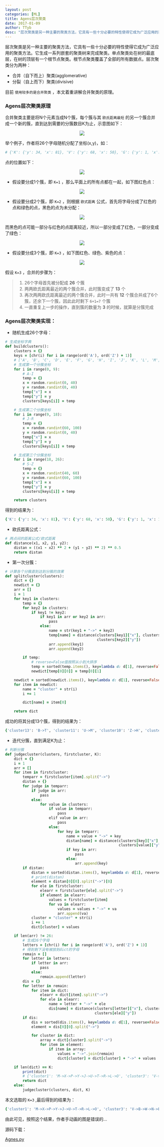 ```yaml
---
layout: post
categories: [ML]
title: Agens层次聚类
date: 2017-01-09
author: TTyb
desc: "层次聚类是另一种主要的聚类方法，它具有一些十分必要的特性使得它成为广泛应用的聚类方法"
---
```


层次聚类是另一种主要的聚类方法，它具有一些十分必要的特性使得它成为广泛应用的聚类方法。它生成一系列嵌套的聚类树来完成聚类。单点聚类处在树的最底层，在树的顶层有一个根节点聚类。根节点聚类覆盖了全部的所有数据点。层次聚类分为两种：

- 合并（自下而上）聚类(agglomerative)
- 分裂（自上而下）聚类(divisive)

目前 `使用较多的是合并聚类` ，本文着重讲解合并聚类的原理。

### Agens层次聚类原理

合并聚类主要是将N个元素当成N个簇，每个簇与其 `欧氏距离最短` 的另一个簇合并成一个新的簇，直到达到需要的分簇数目K为止，示意图如下：

<p style="text-align:center"><img src="/static/postimage/machinelearning/agens/996148-20170109101552947-2081134001.jpg" class="img-responsive"/></p>

举个例子，作者将26个字母随机分配了坐标(x,y)，如：

~~~ruby
# {'K': {'y': 34, 'x': 81}, 'V': {'y': 68, 'x': 50}, 'G': {'y': 1, 'x': 10}, 'C': {'y': 2, 'x': 9}, 'T': {'y': 78, 'x': 40}, 'A': {'y': 20, 'x': 12}, 'B': {'y': 21, 'x': 39}, 'N': {'y': 37, 'x': 67}, 'S': {'y': 92, 'x': 56}, 'Q': {'y': 7, 'x': 62}, 'D': {'y': 18, 'x': 4}, 'E': {'y': 0, 'x': 38}, 'Z': {'y': 92, 'x': 46}, 'H': {'y': 30, 'x': 32}, 'I': {'y': 21, 'x': 35}, 'U': {'y': 71, 'x': 51}, 'L': {'y': 1, 'x': 96}, 'W': {'y': 99, 'x': 59}, 'F': {'y': 10, 'x': 14}, 'O': {'y': 16, 'x': 97}, 'J': {'y': 37, 'x': 76}, 'X': {'y': 86, 'x': 49}, 'Y': {'y': 67, 'x': 50}, 'P': {'y': 17, 'x': 76}, 'M': {'y': 32, 'x': 88}, 'R': {'y': 6, 'x': 70}}
~~~

点的位置如下：

<p style="text-align:center"><img src="/static/postimage/machinelearning/agens/996148-20170109102301556-676947723.jpg" class="img-responsive"/></p>

- 假设要分成1个簇，即 `K=1` ，那么平面上的所有点都在一起，如下图红色点：

<p style="text-align:center"><img src="/static/postimage/machinelearning/agens/996148-20170109102831556-670959765.jpg" class="img-responsive"/></p>

- 假设要分成2个簇，即 `K=2` ，则根据 `欧式距离` 公式，首先将字母分成了红色的点和绿色的点，黑色的点为未分配：

<p style="text-align:center"><img src="/static/postimage/machinelearning/agens/996148-20170109103019775-377947286.jpg" class="img-responsive"/></p>

而黑色的点可能一部分与红色的点距离较近，所以一部分变成了红色，一部分变成了绿色：

<p style="text-align:center"><img src="/static/postimage/machinelearning/agens/996148-20170109103525822-126967802.jpg" class="img-responsive"/></p>

- 假设要分成3个簇，即 `K=3` ，如下图红色、绿色、紫色的点：

<p style="text-align:center"><img src="/static/postimage/machinelearning/agens/996148-20170109103702869-1770336098.jpg" class="img-responsive"/></p>

假设 `K=3` ，合并的步骤为：

>1. 26个字母首先被分配成 **26** 个簇
>2. 两两欧氏距离最近的两个簇合并，此时簇变成了 **13** 个
>3. 再次两两欧氏距离最近的两个簇合并，此时一共有 **12** 个簇合并成了6个簇，还余下一个簇，因此此时剩下 `6+1=7` 个簇
>4. 一直重复上一步的操作，直到簇的数量为 **3** 的时候，就算是分簇完成

### Agens层次聚类实现：

- 随机生成26个字母：

~~~ruby
# 生成坐标字典
def buildclusters():
    clusters = {}
    keys = [chr(i) for i in range(ord('A'), ord('Z') + 1)]
    # ['A', 'B', 'C', 'D', 'E', 'F', 'G', 'H', 'I', 'J', 'K', 'L', 'M', 'N', 'O', 'P', 'Q', 'R', 'S', 'T', 'U', 'V', 'W', 'X', 'Y', 'Z']
    # 生成第一个分簇坐标
    for i in range(0, 9):
        # A-I
        temp = {}
        x = random.randint(0, 40)
        y = random.randint(0, 40)
        temp["x"] = x
        temp["y"] = y
        clusters[keys[i]] = temp

    # 生成第二个分簇坐标
    for i in range(9, 18):
        # J-R
        temp = {}
        x = random.randint(60, 100)
        y = random.randint(0, 40)
        temp["x"] = x
        temp["y"] = y
        clusters[keys[i]] = temp

    # 生成第三个分簇坐标
    for i in range(18, 26):
        # S-Z
        temp = {}
        x = random.randint(40, 60)
        y = random.randint(60, 100)
        temp["x"] = x
        temp["y"] = y
        clusters[keys[i]] = temp

    return clusters
~~~

得到的结果为：

~~~ruby
{'K': {'y': 34, 'x': 81}, 'V': {'y': 68, 'x': 50}, 'G': {'y': 1, 'x': 10}, 'C': {'y': 2, 'x': 9}, 'T': {'y': 78, 'x': 40}, 'A': {'y': 20, 'x': 12}, 'B': {'y': 21, 'x': 39}, 'N': {'y': 37, 'x': 67}, 'S': {'y': 92, 'x': 56}, 'Q': {'y': 7, 'x': 62}, 'D': {'y': 18, 'x': 4}, 'E': {'y': 0, 'x': 38}, 'Z': {'y': 92, 'x': 46}, 'H': {'y': 30, 'x': 32}, 'I': {'y': 21, 'x': 35}, 'U': {'y': 71, 'x': 51}, 'L': {'y': 1, 'x': 96}, 'W': {'y': 99, 'x': 59}, 'F': {'y': 10, 'x': 14}, 'O': {'y': 16, 'x': 97}, 'J': {'y': 37, 'x': 76}, 'X': {'y': 86, 'x': 49}, 'Y': {'y': 67, 'x': 50}, 'P': {'y': 17, 'x': 76}, 'M': {'y': 32, 'x': 88}, 'R': {'y': 6, 'x': 70}}
~~~

- 欧氏距离公式：

~~~ruby
# 两点间的距离公式/欧式距离
def distance(x1, x2, y1, y2):
    distan = ((x1 - x2) ** 2 + (y1 - y2) ** 2) ** 0.5
    return distan
~~~

- 第一次分簇：

~~~ruby
# 计算各个分簇直到达到分簇的效果
def splitcluster(clusters):
    dict = {}
    newdict = {}
    arr = []
    i = 1
    for key1 in clusters:
        temp = {}
        for key2 in clusters:
            if key1 != key2:
                if key1 in arr or key2 in arr:
                    pass
                else:
                    name = str(key1 + "->" + key2)
                    temp[name] = distance(clusters[key1]["x"], clusters[key2]["x"], clusters[key1]["y"],
                                          clusters[key2]["y"])
                    arr.append(key1)
                    arr.append(key2)

        if temp:
            # reverse=False值按照从小到大排序
            temp = sorted(temp.items(), key=lambda d: d[1], reverse=False)
            newdict[temp[0][0]] = temp[0][1]

    newdict = sorted(newdict.items(), key=lambda d: d[1], reverse=False)
    for item in newdict:
        name = "cluster" + str(i)
        i += 1

        dict[name] = item[0]

    return dict
~~~

成功的将其分成13个簇，得到的结果为：

~~~ruby
{'cluster13': 'B->T', 'cluster11': 'U->M', 'cluster10': 'Z->H', 'cluster5': 'L->D', 'cluster1': 'F->E', 'cluster4': 'G->A', 'cluster12': 'I->S', 'cluster3': 'W->V', 'cluster8': 'C->R', 'cluster9': 'P->X', 'cluster2': 'K->N', 'cluster7': 'O->Q', 'cluster6': 'Y->J'}
~~~

- 迭代分簇，直到满足K为止：

~~~ruby
# 判断分簇
def judgecluster(clusters, firstcluster, K):
    dict = {}
    i = 1
    arr = []
    for item in firstcluster:
        temparr = firstcluster[item].split("->")
        distan = {}
        for judge in temparr:
            if judge in arr:
                pass
            else:
                for value in clusters:
                    if value in temparr:
                        pass
                    elif value in arr:
                        pass
                    else:
                        for key in temparr:
                            name = value + "->" + key
                            distan[name] = distance(clusters[key]["x"], clusters[value]["x"], clusters[key]["y"],
                                                    clusters[value]["y"])
                            if key in arr:
                                pass
                            else:
                                arr.append(key)
        if distan:
            distan = sorted(distan.items(), key=lambda d: d[1], reverse=False)
            # print(distan)
            element = distan[0][0].split("->")[0]
            for ele in firstcluster:
                elearr = firstcluster[ele].split("->")
                if element in elearr:
                    values = firstcluster[item]
                    for va in elearr:
                        values = values + "->" + va
                        arr.append(va)
            cluster = "cluster" + str(i)
            i += 1
            dict[cluster] = values

    if len(arr) != 26:
        # 生成26个字母
        letters = [chr(i) for i in range(ord('A'), ord('Z') + 1)]
        # 得到剩下没有被放到dict的字母
        remain = []
        for letter in letters:
            if letter in arr:
                pass
            else:
                remain.append(letter)
        dis = {}
        for letter in remain:
            for item in dict:
                elearr = dict[item].split("->")
                for ele in elearr:
                    name = letter + "->" + ele
                    dis[name] = distance(clusters[letter]["x"], clusters[ele]["x"], clusters[letter]["y"],
                                         clusters[ele]["y"])
        if dis:
            dis = sorted(dis.items(), key=lambda d: d[1], reverse=False)
            element = dis[0][0].split("->")

            for cluster in dict:
                array = dict[cluster].split("->")
                for item in element:
                    if item in array:
                        values = "->".join(remain)
                        dict[cluster] = dict[cluster] + "->" + values

    if len(dict) == K:
        print(dict)
        # {'cluster1': 'M->X->P->Y->J->U->T->R->L->O', 'cluster3': 'V->B->W->N->E->A->I->G', 'cluster2': 'C->H->Q->F->D->S->Z->K'}
        return dict
    else:
        judgecluster(clusters, dict, K)
~~~

本文选取的 `K=3` ,最后得到的结果为：

~~~ruby
{'cluster1': 'M->X->P->Y->J->U->T->R->L->O', 'cluster3': 'V->B->W->N->E->A->I->G', 'cluster2': 'C->H->Q->F->D->S->Z->K'}
~~~

由此可见，按照这个结果，作者手动画的图是错误的...

源码下载：

<a href="/static/postimage/machinelearning/agens/Agnes.py" target="_blank">Agnes.py</a>